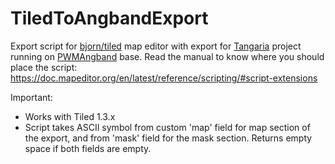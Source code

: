 
# TiledToAngbandExport
Export script for [bjorn/tiled](https://github.com/bjorn/tiled) map editor with export for [Tangaria](http://tangaria.com/) project running on [PWMAngband](http://powerwyrm.monsite-orange.fr/page-56e3134c5ebab.html) base.
Read the manual to know where you should place the script: https://doc.mapeditor.org/en/latest/reference/scripting/#script-extensions

Important:
- Works with Tiled 1.3.x
- Script takes ASCII symbol from custom 'map' field for map section of the export, and from 'mask' field for the mask section. Returns empty space if both fields are empty.

